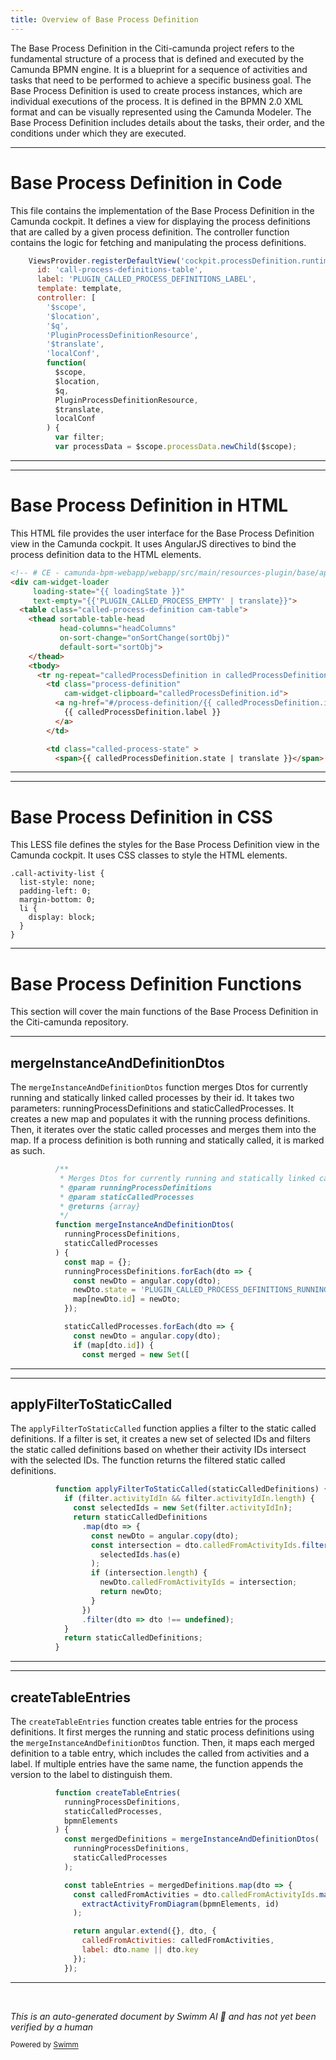```yaml
---
title: Overview of Base Process Definition
---
```

The Base Process Definition in the Citi-camunda project refers to the fundamental structure of a process that is defined and executed by the Camunda BPMN engine. It is a blueprint for a sequence of activities and tasks that need to be performed to achieve a specific business goal. The Base Process Definition is used to create process instances, which are individual executions of the process. It is defined in the BPMN 2.0 XML format and can be visually represented using the Camunda Modeler. The Base Process Definition includes details about the tasks, their order, and the conditions under which they are executed.

<SwmSnippet path="/webapps/frontend/ui/cockpit/plugins/base/app/views/processDefinition/calledProcessDefinitionTable.js" line="28">

---

# Base Process Definition in Code

This file contains the implementation of the Base Process Definition in the Camunda cockpit. It defines a view for displaying the process definitions that are called by a given process definition. The controller function contains the logic for fetching and manipulating the process definitions.

```javascript
    ViewsProvider.registerDefaultView('cockpit.processDefinition.runtime.tab', {
      id: 'call-process-definitions-table',
      label: 'PLUGIN_CALLED_PROCESS_DEFINITIONS_LABEL',
      template: template,
      controller: [
        '$scope',
        '$location',
        '$q',
        'PluginProcessDefinitionResource',
        '$translate',
        'localConf',
        function(
          $scope,
          $location,
          $q,
          PluginProcessDefinitionResource,
          $translate,
          localConf
        ) {
          var filter;
          var processData = $scope.processData.newChild($scope);
```

---

</SwmSnippet>

<SwmSnippet path="/webapps/frontend/ui/cockpit/plugins/base/app/views/processDefinition/called-process-definition-table.html" line="1">

---

# Base Process Definition in HTML

This HTML file provides the user interface for the Base Process Definition view in the Camunda cockpit. It uses AngularJS directives to bind the process definition data to the HTML elements.

```html
<!-- # CE - camunda-bpm-webapp/webapp/src/main/resources-plugin/base/app/views/processDefinition/called-process-definition-table.html -->
<div cam-widget-loader
     loading-state="{{ loadingState }}"
     text-empty="{{'PLUGIN_CALLED_PROCESS_EMPTY' | translate}}">
  <table class="called-process-definition cam-table">
    <thead sortable-table-head
           head-columns="headColumns"
           on-sort-change="onSortChange(sortObj)"
           default-sort="sortObj">
    </thead>
    <tbody>
      <tr ng-repeat="calledProcessDefinition in calledProcessDefinitions | orderBy:sortObj.sortBy:sortObj.sortReverse">
        <td class="process-definition"
            cam-widget-clipboard="calledProcessDefinition.id">
          <a ng-href="#/process-definition/{{ calledProcessDefinition.id }}/runtime?parentProcessDefinitionId={{ processDefinition.id }}">
            {{ calledProcessDefinition.label }}
          </a>
        </td>

        <td class="called-process-state" >
          <span>{{ calledProcessDefinition.state | translate }}</span>
```

---

</SwmSnippet>

<SwmSnippet path="/webapps/frontend/ui/cockpit/plugins/base/app/views/processDefinition/called-process-definition-table.less" line="1">

---

# Base Process Definition in CSS

This LESS file defines the styles for the Base Process Definition view in the Camunda cockpit. It uses CSS classes to style the HTML elements.

```less
.call-activity-list {
  list-style: none;
  padding-left: 0;
  margin-bottom: 0;
  li {
    display: block;
  }
}

```

---

</SwmSnippet>

# Base Process Definition Functions

This section will cover the main functions of the Base Process Definition in the Citi-camunda repository.

<SwmSnippet path="/webapps/frontend/ui/cockpit/plugins/base/app/views/processDefinition/calledProcessDefinitionTable.js" line="137">

---

## mergeInstanceAndDefinitionDtos

The `mergeInstanceAndDefinitionDtos` function merges Dtos for currently running and statically linked called processes by their id. It takes two parameters: runningProcessDefinitions and staticCalledProcesses. It creates a new map and populates it with the running process definitions. Then, it iterates over the static called processes and merges them into the map. If a process definition is both running and statically called, it is marked as such.

```javascript
          /**
           * Merges Dtos for currently running and statically linked called processes by their id.
           * @param runningProcessDefinitions
           * @param staticCalledProcesses
           * @returns {array}
           */
          function mergeInstanceAndDefinitionDtos(
            runningProcessDefinitions,
            staticCalledProcesses
          ) {
            const map = {};
            runningProcessDefinitions.forEach(dto => {
              const newDto = angular.copy(dto);
              newDto.state = 'PLUGIN_CALLED_PROCESS_DEFINITIONS_RUNNING_LABEL';
              map[newDto.id] = newDto;
            });

            staticCalledProcesses.forEach(dto => {
              const newDto = angular.copy(dto);
              if (map[dto.id]) {
                const merged = new Set([
```

---

</SwmSnippet>

<SwmSnippet path="/webapps/frontend/ui/cockpit/plugins/base/app/views/processDefinition/calledProcessDefinitionTable.js" line="174">

---

## applyFilterToStaticCalled

The `applyFilterToStaticCalled` function applies a filter to the static called definitions. If a filter is set, it creates a new set of selected IDs and filters the static called definitions based on whether their activity IDs intersect with the selected IDs. The function returns the filtered static called definitions.

```javascript
          function applyFilterToStaticCalled(staticCalledDefinitions) {
            if (filter.activityIdIn && filter.activityIdIn.length) {
              const selectedIds = new Set(filter.activityIdIn);
              return staticCalledDefinitions
                .map(dto => {
                  const newDto = angular.copy(dto);
                  const intersection = dto.calledFromActivityIds.filter(e =>
                    selectedIds.has(e)
                  );
                  if (intersection.length) {
                    newDto.calledFromActivityIds = intersection;
                    return newDto;
                  }
                })
                .filter(dto => dto !== undefined);
            }
            return staticCalledDefinitions;
          }
```

---

</SwmSnippet>

<SwmSnippet path="/webapps/frontend/ui/cockpit/plugins/base/app/views/processDefinition/calledProcessDefinitionTable.js" line="193">

---

## createTableEntries

The `createTableEntries` function creates table entries for the process definitions. It first merges the running and static process definitions using the `mergeInstanceAndDefinitionDtos` function. Then, it maps each merged definition to a table entry, which includes the called from activities and a label. If multiple entries have the same name, the function appends the version to the label to distinguish them.

```javascript
          function createTableEntries(
            runningProcessDefinitions,
            staticCalledProcesses,
            bpmnElements
          ) {
            const mergedDefinitions = mergeInstanceAndDefinitionDtos(
              runningProcessDefinitions,
              staticCalledProcesses
            );

            const tableEntries = mergedDefinitions.map(dto => {
              const calledFromActivities = dto.calledFromActivityIds.map(id =>
                extractActivityFromDiagram(bpmnElements, id)
              );

              return angular.extend({}, dto, {
                calledFromActivities: calledFromActivities,
                label: dto.name || dto.key
              });
            });

```

---

</SwmSnippet>

&nbsp;

*This is an auto-generated document by Swimm AI 🌊 and has not yet been verified by a human*

<SwmMeta version="3.0.0" repo-id="Z2l0aHViJTNBJTNBQ2l0aS1jYW11bmRhJTNBJTNBZ2lsYWRuYXZvdA==" repo-name="Citi-camunda" doc-type="overview"><sup>Powered by [Swimm](/)</sup></SwmMeta>
